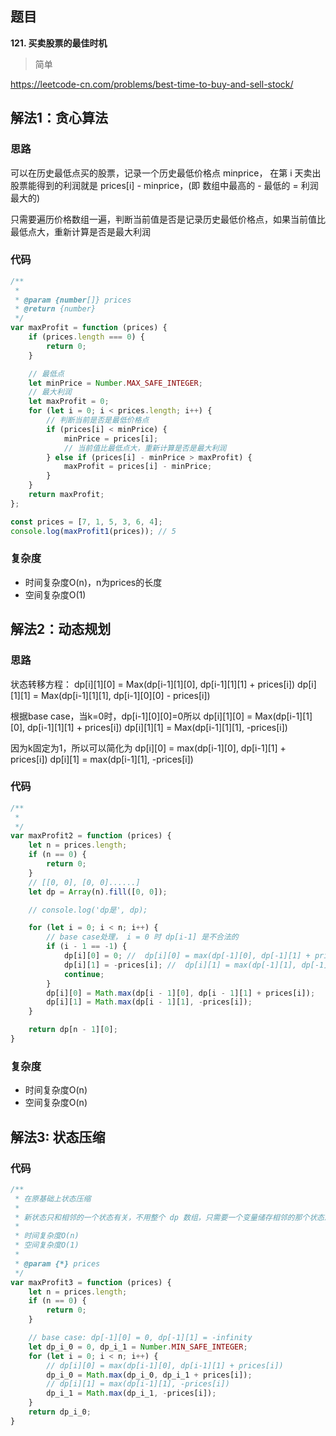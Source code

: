 ## 题目
**121. 买卖股票的最佳时机**
>简单

https://leetcode-cn.com/problems/best-time-to-buy-and-sell-stock/

## 解法1：贪心算法
### 思路
可以在历史最低点买的股票，记录一个历史最低价格点 minprice，
在第 i 天卖出股票能得到的利润就是 prices[i] - minprice，(即 数组中最高的 - 最低的 = 利润最大的)

只需要遍历价格数组一遍，判断当前值是否是记录历史最低价格点，如果当前值比最低点大，重新计算是否是最大利润 

### 代码
```javascript
/**
 * 
 * @param {number[]} prices
 * @return {number}
 */
var maxProfit = function (prices) {
    if (prices.length === 0) {
        return 0;
    }

    // 最低点
    let minPrice = Number.MAX_SAFE_INTEGER;
    // 最大利润
    let maxProfit = 0;
    for (let i = 0; i < prices.length; i++) {
        // 判断当前是否是最低价格点
        if (prices[i] < minPrice) {
            minPrice = prices[i];
            // 当前值比最低点大，重新计算是否是最大利润    
        } else if (prices[i] - minPrice > maxProfit) {
            maxProfit = prices[i] - minPrice;
        }
    }
    return maxProfit;
};

const prices = [7, 1, 5, 3, 6, 4];
console.log(maxProfit1(prices)); // 5

```
### 复杂度
* 时间复杂度O(n)，n为prices的长度
* 空间复杂度O(1)

## 解法2：动态规划
### 思路

状态转移方程：
dp[i][1][0] = Max(dp[i-1][1][0], dp[i-1][1][1] + prices[i])
dp[i][1][1] = Max(dp[i-1][1][1], dp[i-1][0][0] - prices[i])

根据base case，当k=0时，dp[i-1][0][0]=0所以
dp[i][1][0] = Max(dp[i-1][1][0], dp[i-1][1][1] + prices[i])
dp[i][1][1] = Max(dp[i-1][1][1], -prices[i])

因为k固定为1，所以可以简化为
dp[i][0] = max(dp[i-1][0], dp[i-1][1] + prices[i])
dp[i][1] = max(dp[i-1][1], -prices[i])

### 代码
```javascript
/**
 * 
 */
var maxProfit2 = function (prices) {
    let n = prices.length;
    if (n == 0) {
        return 0;
    }
    // [[0, 0], [0, 0]......]
    let dp = Array(n).fill([0, 0]);

    // console.log('dp是', dp);

    for (let i = 0; i < n; i++) {
        // base case处理， i = 0 时 dp[i-1] 是不合法的
        if (i - 1 == -1) {
            dp[i][0] = 0; //  dp[i][0] = max(dp[-1][0], dp[-1][1] + prices[i]) = max(0, -infinity + prices[i]) = 0
            dp[i][1] = -prices[i]; //  dp[i][1] = max(dp[-1][1], dp[-1][0] - prices[i]) = max(-infinity, 0 - prices[i]) = -prices[i]
            continue;
        }
        dp[i][0] = Math.max(dp[i - 1][0], dp[i - 1][1] + prices[i]);
        dp[i][1] = Math.max(dp[i - 1][1], -prices[i]);
    }

    return dp[n - 1][0];
}

```
### 复杂度
* 时间复杂度O(n)
* 空间复杂度O(n)

## 解法3: 状态压缩
### 代码
```javascript
/**
 * 在原基础上状态压缩
 * 
 * 新状态只和相邻的一个状态有关，不用整个 dp 数组，只需要一个变量储存相邻的那个状态即可，可以把空间复杂度降到 O(1)
 * 
 * 时间复杂度O(n)
 * 空间复杂度O(1)
 * 
 * @param {*} prices 
 */
var maxProfit3 = function (prices) {
    let n = prices.length;
    if (n == 0) {
        return 0;
    }

    // base case: dp[-1][0] = 0, dp[-1][1] = -infinity
    let dp_i_0 = 0, dp_i_1 = Number.MIN_SAFE_INTEGER;
    for (let i = 0; i < n; i++) {
        // dp[i][0] = max(dp[i-1][0], dp[i-1][1] + prices[i])
        dp_i_0 = Math.max(dp_i_0, dp_i_1 + prices[i]);
        // dp[i][1] = max(dp[i-1][1], -prices[i])
        dp_i_1 = Math.max(dp_i_1, -prices[i]);
    }
    return dp_i_0;
}

```